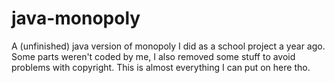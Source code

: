 # java-monopoly
A (unfinished) java version of monopoly I did as a school project a year ago. Some parts weren't coded by me, I also removed some stuff to avoid problems with copyright. This is almost everything I can put on here tho.

